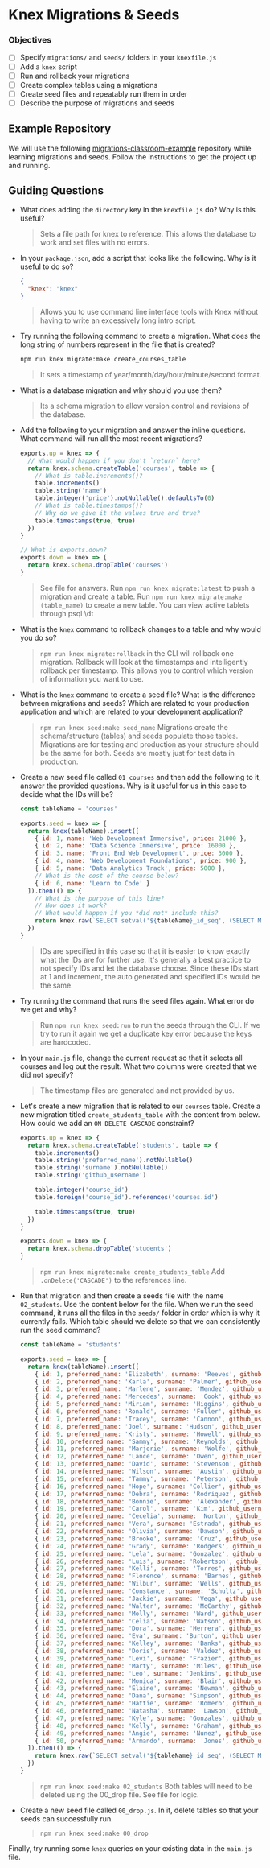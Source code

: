 # Knex Migrations & Seeds

### Objectives

- [ ] Specify `migrations/` and `seeds/` folders in your `knexfile.js`
- [ ] Add a `knex` script
- [ ] Run and rollback your migrations
- [ ] Create complex tables using a migrations
- [ ] Create seed files and repeatably run them in order
- [ ] Describe the purpose of migrations and seeds

## Example Repository

We will use the following [migrations-classroom-example](https://github.com/bwreid/migrations-classroom-example) repository while learning migrations and seeds. Follow the instructions to get the project up and running.

## Guiding Questions

* What does adding the `directory` key in the `knexfile.js` do? Why is this useful?

  > Sets a file path for knex to reference. This allows the database to work and set files with no errors.

* In your `package.json`, add a script that looks like the following. Why is it useful to do so?
  ```json
  {
    "knex": "knex"
  }
  ```
  
  > Allows you to use command line interface tools with Knex without having to write an excessively long intro script.
  
* Try running the following command to create a migration. What does the long string of numbers represent in the file that is created?
  ```bash
  npm run knex migrate:make create_courses_table
  ```
  
  > It sets a timestamp of year/month/day/hour/minute/second format.
  
* What is a database migration and why should you use them?

  > Its a schema migration to allow version control and revisions of the database.

* Add the following to your migration and answer the inline questions. What command will run all the most recent migrations?
  ```js
  exports.up = knex => {
    // What would happen if you don't `return` here?
    return knex.schema.createTable('courses', table => {
      // What is table.increments()?
      table.increments()
      table.string('name')
      table.integer('price').notNullable().defaultsTo(0)
      // What is table.timestamps()?
      // Why do we give it the values true and true?
      table.timestamps(true, true)
    })
  }

  // What is exports.down?
  exports.down = knex => {
    return knex.schema.dropTable('courses')
  }
  ```

  > See file for answers. Run ```npm run knex migrate:latest``` to push a migration and create a table. 
  > Run ```npm run knex migrate:make (table_name)``` to create a new table. You can view active tablets through psql \dt

* What is the `knex` command to rollback changes to a table and why would you do so?

  > ```npm run knex migrate:rollback``` in the CLI will rollback one migration. Rollback will look at the timestamps and intelligently rollback per timestamp. This allows you to control which version of information you want to use.

* What is the `knex` command to create a seed file? What is the difference between migrations and seeds? Which are related to your production application and which are related to your development application?

  > ```npm run knex seed:make seed_name``` Migrations create the schema/structure (tables) and seeds populate those tables. Migrations are for testing and production as your structure should be the same for both. Seeds are mostly just for test data in production.
  
* Create a new seed file called `01_courses` and then add the following to it, answer the provided questions. Why is it useful for us in this case to decide what the IDs will be?
  ```js
  const tableName = 'courses'

  exports.seed = knex => {
    return knex(tableName).insert([
      { id: 1, name: 'Web Development Immersive', price: 21000 },
      { id: 2, name: 'Data Science Immersive', price: 16000 },
      { id: 3, name: 'Front End Web Development', price: 3000 },
      { id: 4, name: 'Web Development Foundations', price: 900 },
      { id: 5, name: 'Data Analytics Track', price: 5000 },
      // What is the cost of the course below?
      { id: 6, name: 'Learn to Code' }
    ]).then(() => {
      // What is the purpose of this line?
      // How does it work?
      // What would happen if you *did not* include this?
      return knex.raw(`SELECT setval('${tableName}_id_seq', (SELECT MAX(id) FROM ${tableName}));`)
    })
  }
  ```

  > IDs are specified in this case so that it is easier to know exactly what the IDs are for further use. It's generally a best practice to not specify IDs and let the database choose. Since these IDs start at 1 and increment, the auto generated and specified IDs would be the same.
  
* Try running the command that runs the seed files again. What error do we get and why?

  > Run ```npm run knex seed:run``` to run the seeds through the CLI. If we try to run it again we get a duplicate key error because the keys are hardcoded.

* In your `main.js` file, change the current request so that it selects all courses and log out the result. What two columns were created that we did not specify?

  > The timestamp files are generated and not provided by us.
  
* Let's create a new migration that is related to our `courses` table. Create a new migration titled `create_students_table` with the content from below. How could we add an `ON DELETE CASCADE` constraint?
  ```js
  exports.up = knex => {
    return knex.schema.createTable('students', table => {
      table.increments()
      table.string('preferred_name').notNullable()
      table.string('surname').notNullable()
      table.string('github_username')

      table.integer('course_id')
      table.foreign('course_id').references('courses.id')

      table.timestamps(true, true)
    })
  }

  exports.down = knex => {
    return knex.schema.dropTable('students')
  }
  ```
  
  > ```npm run knex migrate:make create_students_table``` Add ```.onDelete('CASCADE')``` to the references line.

* Run that migration and then create a seeds file with the name `02_students`. Use the content below for the file. When we run the seed command, it runs all the files in the `seeds/` folder in order which is why it currently fails. Which table should we delete so that we can consistently run the seed command?
  ```js
  const tableName = 'students'

  exports.seed = knex => {
    return knex(tableName).insert([
      { id: 1, preferred_name: 'Elizabeth', surname: 'Reeves', github_username: 'Elizabeth_Reeves', course_id: 1 },
      { id: 2, preferred_name: 'Karla', surname: 'Palmer', github_username: 'Karla_Palmer', course_id: 1 },
      { id: 3, preferred_name: 'Marlene', surname: 'Mendez', github_username: 'Marlene_Mendez', course_id: 1 },
      { id: 4, preferred_name: 'Mercedes', surname: 'Cook', github_username: 'Mercedes_Cook', course_id: 1 },
      { id: 5, preferred_name: 'Miriam', surname: 'Higgins', github_username: 'Miriam_Higgins', course_id: 1 },
      { id: 6, preferred_name: 'Ronald', surname: 'Fuller', github_username: 'Ronald_Fuller', course_id: 1 },
      { id: 7, preferred_name: 'Tracey', surname: 'Cannon', github_username: 'Tracey_Cannon', course_id: 1 },
      { id: 8, preferred_name: 'Joel', surname: 'Hudson', github_username: 'Joel_Hudson', course_id: 1 },
      { id: 9, preferred_name: 'Kristy', surname: 'Howell', github_username: 'Kristy_Howell', course_id: 1 },
      { id: 10, preferred_name: 'Sammy', surname: 'Reynolds', github_username: 'Sammy_Reynolds', course_id: 2 },
      { id: 11, preferred_name: 'Marjorie', surname: 'Wolfe', github_username: 'Marjorie_Wolfe', course_id: 2 },
      { id: 12, preferred_name: 'Lance', surname: 'Owen', github_username: 'Lance_Owen', course_id: 2 },
      { id: 13, preferred_name: 'David', surname: 'Stevenson', github_username: 'David_Stevenson', course_id: 2 },
      { id: 14, preferred_name: 'Wilson', surname: 'Austin', github_username: 'Wilson_Austin', course_id: 2 },
      { id: 15, preferred_name: 'Tammy', surname: 'Peterson', github_username: 'Tammy_Peterson', course_id: 2 },
      { id: 16, preferred_name: 'Hope', surname: 'Collier', github_username: 'Hope_Collier', course_id: 2 },
      { id: 17, preferred_name: 'Debra', surname: 'Rodriquez', github_username: 'Debra_Rodriquez', course_id: 2 },
      { id: 18, preferred_name: 'Bonnie', surname: 'Alexander', github_username: 'Bonnie_Alexander', course_id: 2 },
      { id: 19, preferred_name: 'Carol', surname: 'Kim', github_username: 'Carol_Kim', course_id: 3 },
      { id: 20, preferred_name: 'Cecelia', surname: 'Norton', github_username: 'Cecelia_Norton', course_id: 3 },
      { id: 21, preferred_name: 'Vera', surname: 'Estrada', github_username: 'Vera_Estrada', course_id: 3 },
      { id: 22, preferred_name: 'Olivia', surname: 'Dawson', github_username: 'Olivia_Dawson', course_id: 3 },
      { id: 23, preferred_name: 'Brooke', surname: 'Cruz', github_username: 'Brooke_Cruz', course_id: 3 },
      { id: 24, preferred_name: 'Grady', surname: 'Rodgers', github_username: 'Grady_Rodgers', course_id: 3 },
      { id: 25, preferred_name: 'Lela', surname: 'Gonzalez', github_username: 'Lela_Gonzalez', course_id: 3 },
      { id: 26, preferred_name: 'Luis', surname: 'Robertson', github_username: 'Luis_Robertson', course_id: 3 },
      { id: 27, preferred_name: 'Kelli', surname: 'Torres', github_username: 'Kelli_Torres', course_id: 3 },
      { id: 28, preferred_name: 'Florence', surname: 'Barnes', github_username: 'Florence_Barnes', course_id: 4 },
      { id: 29, preferred_name: 'Wilbur', surname: 'Wells', github_username: 'Wilbur_Wells', course_id: 4 },
      { id: 30, preferred_name: 'Constance', surname: 'Schultz', github_username: 'Constance_Schultz', course_id: 4 },
      { id: 31, preferred_name: 'Jackie', surname: 'Vega', github_username: 'Jackie_Vega', course_id: 4 },
      { id: 32, preferred_name: 'Walter', surname: 'McCarthy', github_username: 'Walter_McCarthy', course_id: 4 },
      { id: 33, preferred_name: 'Molly', surname: 'Ward', github_username: 'Molly_Ward', course_id: 4 },
      { id: 34, preferred_name: 'Celia', surname: 'Watson', github_username: 'Celia_Watson', course_id: 4 },
      { id: 35, preferred_name: 'Dora', surname: 'Herrera', github_username: 'Dora_Herrera', course_id: 4 },
      { id: 36, preferred_name: 'Eva', surname: 'Burton', github_username: 'Eva_Burton', course_id: 4 },
      { id: 37, preferred_name: 'Kelley', surname: 'Banks', github_username: 'Kelley_Banks', course_id: 4 },
      { id: 38, preferred_name: 'Doris', surname: 'Valdez', github_username: 'Doris_Valdez', course_id: 4 },
      { id: 39, preferred_name: 'Levi', surname: 'Frazier', github_username: 'Levi_Frazier', course_id: 4 },
      { id: 40, preferred_name: 'Marty', surname: 'Miles', github_username: 'Marty_Miles', course_id: 5 },
      { id: 41, preferred_name: 'Leo', surname: 'Jenkins', github_username: 'Leo_Jenkins', course_id: 5 },
      { id: 42, preferred_name: 'Monica', surname: 'Blair', github_username: 'Monica_Blair', course_id: 5 },
      { id: 43, preferred_name: 'Elaine', surname: 'Newman', github_username: 'Elaine_Newman', course_id: 5 },
      { id: 44, preferred_name: 'Dana', surname: 'Simpson', github_username: 'Dana_Simpson', course_id: 5 },
      { id: 45, preferred_name: 'Hattie', surname: 'Romero', github_username: 'Hattie_Romero', course_id: 5 },
      { id: 46, preferred_name: 'Natasha', surname: 'Lawson', github_username: 'Natasha_Lawson', course_id: 6 },
      { id: 47, preferred_name: 'Kyle', surname: 'Gonzales', github_username: 'Kyle_Gonzales', course_id: 6 },
      { id: 48, preferred_name: 'Kelly', surname: 'Graham', github_username: 'Kelly_Graham', course_id: 6 },
      { id: 49, preferred_name: 'Angie', surname: 'Nunez', github_username: 'Angie_Nunez', course_id: 6 },
      { id: 50, preferred_name: 'Armando', surname: 'Jones', github_username: 'Armando_Jones', course_id: 6 },
    ]).then(() => {
      return knex.raw(`SELECT setval('${tableName}_id_seq', (SELECT MAX(id) FROM ${tableName}));`)
    })
  }
  ```
  
  > ```npm run knex seed:make 02_students``` Both tables will need to be deleted using the 00_drop file. See file for logic.
  
* Create a new seed file called `00_drop.js`. In it, delete tables so that your seeds can successfully run.

  > ```npm run knex seed:make 00_drop```

Finally, try running some `knex` queries on your existing data in the `main.js` file.